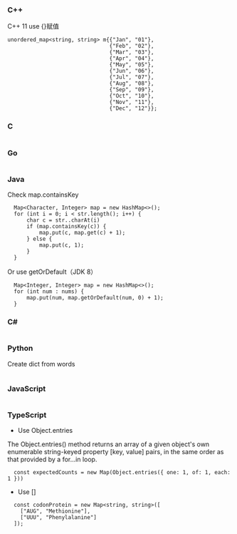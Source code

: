 ### C++
C++ 11 use {}赋值
```
unordered_map<string, string> m{{"Jan", "01"},
                                {"Feb", "02"},
                                {"Mar", "03"},
                                {"Apr", "04"},
                                {"May", "05"},
                                {"Jun", "06"},
                                {"Jul", "07"},
                                {"Aug", "08"},
                                {"Sep", "09"},
                                {"Oct", "10"},
                                {"Nov", "11"},
                                {"Dec", "12"}};

```
### C
```

```

### Go
```
```
### Java
Check map.containsKey
```
  Map<Character, Integer> map = new HashMap<>();
  for (int i = 0; i < str.length(); i++) {
      char c = str..charAt(i)
      if (map.containsKey(c)) {
          map.put(c, map.get(c) + 1);
      } else {
          map.put(c, 1);
      }
  }
```
Or use getOrDefault（JDK 8）
```
  Map<Integer, Integer> map = new HashMap<>();
  for (int num : nums) {
      map.put(num, map.getOrDefault(num, 0) + 1);
  }
```

### C#
```  

```
### Python
Create dict from words
```

```


### JavaScript
```
```
### TypeScript
- Use Object.entries

The Object.entries() method returns an array of a given object's own enumerable string-keyed property [key, value] pairs, in the same order as that provided by a for...in loop. 

```
  const expectedCounts = new Map(Object.entries({ one: 1, of: 1, each: 1 }))
```
- Use []
```
  const codonProtein = new Map<string, string>([
    ["AUG", "Methionine"],
    ["UUU", "Phenylalanine"]
  ]);
```